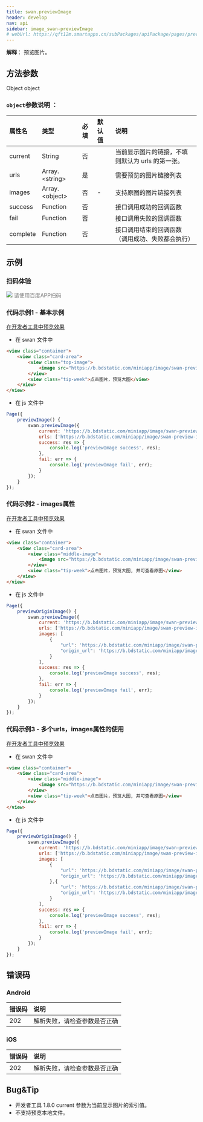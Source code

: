 ```yaml
---
title: swan.previewImage
header: develop
nav: api
sidebar: image_swan-previewImage
# webUrl: https://qft12m.smartapps.cn/subPackages/apiPackage/pages/previewImage/previewImage
---
```




**解释**： 预览图片。

 

## 方法参数
Object object
### `object`参数说明 ：

|属性名 |类型  |必填 | 默认值 |说明|
|:---- |:---- |:---- |:----|:----|
|current |String | 否 || 当前显示图片的链接，不填则默认为 urls 的第一张。|
|urls   | Array.&lt;string&gt;|是 | |  需要预览的图片链接列表|
|images| Array.&lt;object&gt; | 否 | - | 支持原图的图片链接列表 |
|success| Function |   否  | | 接口调用成功的回调函数|
|fail  |  Function  |  否 || 接口调用失败的回调函数|
|complete  |  Function  |  否 || 接口调用结束的回调函数（调用成功、失败都会执行）|


## 示例

 

### 扫码体验

<div class='scan-code-container'>
    <img src="https://b.bdstatic.com/miniapp/assets/images/doc_demo/previewImage.png" class="demo-qrcode-image" />
    <font color=#777 12px>请使用百度APP扫码</font>
</div>

 
### 代码示例1 - 基本示例 

<a href="swanide://fragment/523172fb38fd75a5a2a93081d15d091c1576345594021" title="在开发者工具中预览效果" target="_self">在开发者工具中预览效果</a>

* 在 swan 文件中

```html
<view class="container">
    <view class="card-area">
        <view class="top-image">
            <image src="https://b.bdstatic.com/miniapp/image/swan-preview-image-2-zip.png" mode="widthFix" bindtap="previewImage"></image>
        </view>
        <view class="tip-week">点击图片，预览大图</view>
    </view>
</view>
```

* 在 js 文件中

```js
Page({
    previewImage() {
        swan.previewImage({
            current: 'https://b.bdstatic.com/miniapp/image/swan-preview-image-2-zip.png',
            urls: ['https://b.bdstatic.com/miniapp/image/swan-preview-image-2-zip.png','https://b.bdstatic.com/miniapp/image/swan-preview-image-zip.png'], 
            success: res => {
                console.log('previewImage success', res);
            },
            fail: err => {
                console.log('previewImage fail', err);
            }
        });
    }
});
```

### 代码示例2 - images属性 

<a href="swanide://fragment/51954f01c233f0ec9b6ae6b1c66312991576346402909" title="在开发者工具中预览效果" target="_self">在开发者工具中预览效果</a>

* 在 swan 文件中

```html
<view class="container">
    <view class="card-area">
        <view class="middle-image">
            <image src="https://b.bdstatic.com/miniapp/image/swan-preview-image-zip.png" mode="aspectFit" bindtap="previewOriginImage"></image>
        </view>
        <view class="tip-week">点击图片，预览大图, 并可查看原图</view>
    </view>
</view>
```

* 在 js 文件中

```js
Page({
    previewOriginImage() {
        swan.previewImage({
            current: 'https://b.bdstatic.com/miniapp/image/swan-preview-image-zip.png',
            urls: ['https://b.bdstatic.com/miniapp/image/swan-preview-image-zip.png'], 
            images: [
                {
                    "url": 'https://b.bdstatic.com/miniapp/image/swan-preview-image-zip.png', 
                    "origin_url": 'https://b.bdstatic.com/miniapp/image/swan-preview-image-origin.png'
                }
            ],
            success: res => {
                console.log('previewImage success', res);
            },
            fail: err => {
                console.log('previewImage fail', err);
            }
        });
    }
});
```

### 代码示例3 - 多个urls，images属性的使用 

<a href="swanide://fragment/cb85f5f7008a9d446e9ff65fd2fd0df31576346808639" title="在开发者工具中预览效果" target="_self">在开发者工具中预览效果</a>

* 在 swan 文件中

```html
<view class="container">
    <view class="card-area">
        <view class="middle-image">
            <image src="https://b.bdstatic.com/miniapp/image/swan-preview-image-zip.png" mode="aspectFit" bindtap="previewOriginImage"></image>
        </view>
        <view class="tip-week">点击图片，预览大图, 并可查看原图</view>
    </view>
</view>
```

* 在 js 文件中

```js
Page({
    previewOriginImage() {
        swan.previewImage({
            current: 'https://b.bdstatic.com/miniapp/image/swan-preview-image-zip.png',
            urls: ['https://b.bdstatic.com/miniapp/image/swan-preview-image-zip.png','https://b.bdstatic.com/miniapp/image/swan-preview-image-2-zip.png'], 
            images: [
                {
                    "url": 'https://b.bdstatic.com/miniapp/image/swan-preview-image-zip.png', // 顺序需与urls中一致
                    "origin_url": 'https://b.bdstatic.com/miniapp/image/swan-preview-image-origin.png'
                },{
                    "url": 'https://b.bdstatic.com/miniapp/image/swan-preview-image-2-zip.png', // 顺序需与urls中一致
                    "origin_url": 'https://b.bdstatic.com/miniapp/image/swan-preview-image-2-zip.png'
                }
            ],
            success: res => {
                console.log('previewImage success', res);
            },
            fail: err => {
                console.log('previewImage fail', err);
            }
        });
    }
});
```




## 错误码

### Android

|错误码|说明|
|:--|:--|
|202|解析失败，请检查参数是否正确 |

### iOS

|错误码|说明|
|:--|:--|
|202|解析失败，请检查参数是否正确  |


## Bug&Tip

* 开发者工具 1.8.0 current 参数为当前显示图片的索引值。
* 不支持预览本地文件。